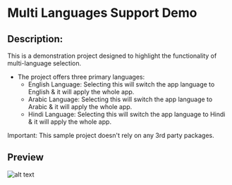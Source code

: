 # Multi Languages Support Demo

## Description:
This is a demonstration project designed to highlight the functionality of multi-language selection.

  - The project offers three primary languages:
    - English Language: Selecting this will switch the app language to English & it will apply the whole app.
    - Arabic Language: Selecting this will switch the app language to Arabic & it will apply the whole app.
    - Hindi Language: Selecting this will switch the app language to Hindi & it will apply the whole app.

Important: This sample project doesn't rely on any  3rd party packages.

## Preview
![alt text](https://i.postimg.cc/9frwcKKm/imgonline-com-ua-twotoone-OSxz-DEAYBb4-XBl-OS.png "img")
